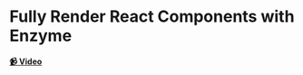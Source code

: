 # Fully Render React Components with Enzyme

**[📹 Video](https://egghead.io/lessons/react-fully-render-react-components-with-enzyme)**
